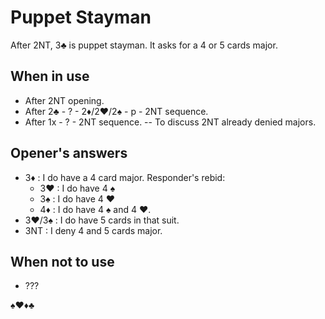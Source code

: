 # Puppet Stayman

After 2NT, 3♣ is puppet stayman. It asks for a 4 or 5 cards major.

## When in use

- After 2NT opening. 
- After 2♣ - ? - 2♦/2♥/2♠ - p - 2NT sequence. 
- After 1x - ? - 2NT sequence.  -- To discuss 2NT already denied majors.

## Opener's answers

  - 3♦ : I do have a 4 card major. Responder's rebid:
    - 3♥ : I do have 4 ♠
    - 3♠ : I do have 4 ♥
    - 4♦ : I do have 4 ♠ and 4 ♥.
  - 3♥/3♠ : I do have 5 cards in that suit. 
  - 3NT : I deny 4 and 5 cards major.
  
## When not to use
- ???

♠♥♦♣

